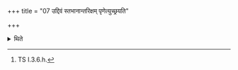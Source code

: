 +++
title = "07 उद्दिवं स्तभानान्तरिक्षम् पृणेत्युच्छ्रयति"

+++

<details><summary>थिते</summary>

7. With uddivaṁ stabhāna...[^1] (the Adhvaryu) raises (the sacrificial post).

[^1]: TS I.3.6.h.
</details>
